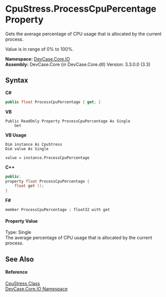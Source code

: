 # CpuStress.ProcessCpuPercentage Property 
 

Gets the average percentage of CPU usage that is allocated by the current process. 

 Value is in range of 0% to 100%.

**Namespace:**&nbsp;<a href="N_DevCase_Core_IO">DevCase.Core.IO</a><br />**Assembly:**&nbsp;DevCase.Core (in DevCase.Core.dll) Version: 3.3.0.0 (3.3)

## Syntax

**C#**<br />
``` C#
public float ProcessCpuPercentage { get; }
```

**VB**<br />
``` VB
Public ReadOnly Property ProcessCpuPercentage As Single
	Get
```

**VB Usage**<br />
``` VB Usage
Dim instance As CpuStress
Dim value As Single

value = instance.ProcessCpuPercentage

```

**C++**<br />
``` C++
public:
property float ProcessCpuPercentage {
	float get ();
}
```

**F#**<br />
``` F#
member ProcessCpuPercentage : float32 with get

```


#### Property Value
Type: Single<br />The average percentage of CPU usage that is allocated by the current process.

## See Also


#### Reference
<a href="T_DevCase_Core_IO_CpuStress">CpuStress Class</a><br /><a href="N_DevCase_Core_IO">DevCase.Core.IO Namespace</a><br />
